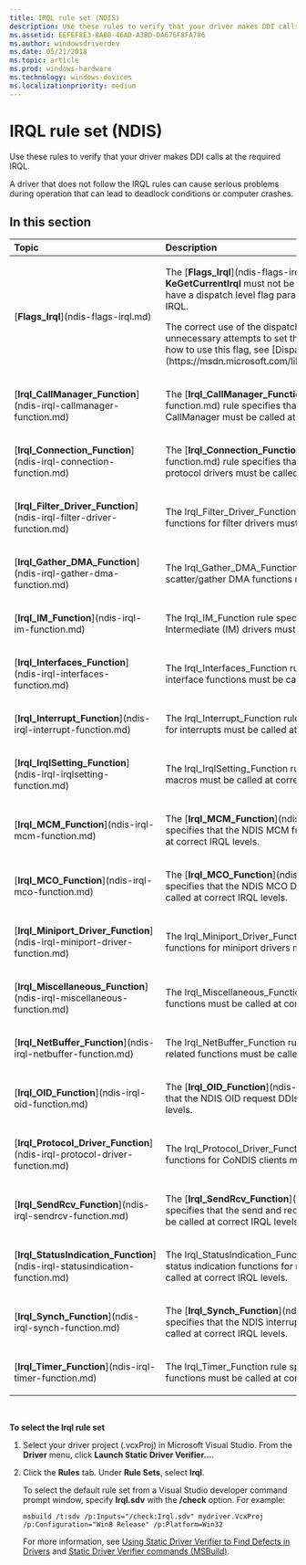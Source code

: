```yaml
---
title: IRQL rule set (NDIS)
description: Use these rules to verify that your driver makes DDI calls at the required IRQL.A driver that does not follow the IRQL rules can cause serious problems during operation that can lead to deadlock conditions or computer crashes.
ms.assetid: EEFEF8E3-8AB8-46AD-A3BD-DA676F8FA786
ms.author: windowsdriverdev
ms.date: 05/21/2018
ms.topic: article
ms.prod: windows-hardware
ms.technology: windows-devices
ms.localizationpriority: medium
---
```


# IRQL rule set (NDIS)


Use these rules to verify that your driver makes DDI calls at the required IRQL.

A driver that does not follow the IRQL rules can cause serious problems during operation that can lead to deadlock conditions or computer crashes.

## In this section


<table>
<colgroup>
<col width="50%" />
<col width="50%" />
</colgroup>
<thead>
<tr class="header">
<th align="left">Topic</th>
<th align="left">Description</th>
</tr>
</thead>
<tbody>
<tr class="odd">
<td align="left"><p>[<strong>Flags_Irql</strong>](ndis-flags-irql.md)</p></td>
<td align="left"><p>The [<strong>Flags_Irql</strong>](ndis-flags-irql.md) rule specifies that <strong>KeGetCurrentIrql</strong> must not be called within callback functions that have a dispatch level flag parameter that indicates the current IRQL.</p>
<p>The correct use of the dispatch level flag can help you avoid unnecessary attempts to set the IRQL. For more information about how to use this flag, see [Dispatch IRQL Tracking](https://msdn.microsoft.com/library/windows/hardware/ff546448).</p></td>
</tr>
<tr class="even">
<td align="left"><p>[<strong>Irql_CallManager_Function</strong>](ndis-irql-callmanager-function.md)</p></td>
<td align="left"><p>The [<strong>Irql_CallManager_Function</strong>](ndis-irql-callmanager-function.md) rule specifies that the NDIS functions for the NDIS CallManager must be called at correct IRQL levels.</p></td>
</tr>
<tr class="odd">
<td align="left"><p>[<strong>Irql_Connection_Function</strong>](ndis-irql-connection-function.md)</p></td>
<td align="left"><p>The [<strong>Irql_Connection_Function</strong>](ndis-irql-connection-function.md) rule specifies that the NDIS connection functions for protocol drivers must be called at correct IRQL levels.</p></td>
</tr>
<tr class="even">
<td align="left"><p>[<strong>Irql_Filter_Driver_Function</strong>](ndis-irql-filter-driver-function.md)</p></td>
<td align="left"><p>The Irql_Filter_Driver_Function rule specifies that the NDIS functions for filter drivers must be called at correct IRQL levels.</p></td>
</tr>
<tr class="odd">
<td align="left"><p>[<strong>Irql_Gather_DMA_Function</strong>](ndis-irql-gather-dma-function.md)</p></td>
<td align="left"><p>The Irql_Gather_DMA_Function rule specifies that the NDIS scatter/gather DMA functions must be called at correct IRQL levels.</p></td>
</tr>
<tr class="even">
<td align="left"><p>[<strong>Irql_IM_Function</strong>](ndis-irql-im-function.md)</p></td>
<td align="left"><p>The Irql_IM_Function rule specifies that the NDIS functions for Intermediate (IM) drivers must be called at correct IRQL levels.</p></td>
</tr>
<tr class="odd">
<td align="left"><p>[<strong>Irql_Interfaces_Function</strong>](ndis-irql-interfaces-function.md)</p></td>
<td align="left"><p>The Irql_Interfaces_Function rule specifies that the NDIS network interface functions must be called at correct IRQL levels.</p></td>
</tr>
<tr class="even">
<td align="left"><p>[<strong>Irql_Interrupt_Function</strong>](ndis-irql-interrupt-function.md)</p></td>
<td align="left"><p>The Irql_Interrupt_Function rule specifies that the NDIS functions for interrupts must be called at correct IRQL levels.</p></td>
</tr>
<tr class="odd">
<td align="left"><p>[<strong>Irql_IrqlSetting_Function</strong>](ndis-irql-irqlsetting-function.md)</p></td>
<td align="left"><p>The Irql_IrqlSetting_Function rule specifies that the NDIS interrupt macros must be called at correct IRQL levels.</p></td>
</tr>
<tr class="even">
<td align="left"><p>[<strong>Irql_MCM_Function</strong>](ndis-irql-mcm-function.md)</p></td>
<td align="left"><p>The [<strong>Irql_MCM_Function</strong>](ndis-irql-mcm-function.md) rule specifies that the NDIS MCM functions for drivers must be called at correct IRQL levels.</p></td>
</tr>
<tr class="odd">
<td align="left"><p>[<strong>Irql_MCO_Function</strong>](ndis-irql-mco-function.md)</p></td>
<td align="left"><p>The [<strong>Irql_MCO_Function</strong>](ndis-irql-mco-function.md) rule specifies that the NDIS MCO DDIs for miniport drivers must be called at correct IRQL levels.</p></td>
</tr>
<tr class="even">
<td align="left"><p>[<strong>Irql_Miniport_Driver_Function</strong>](ndis-irql-miniport-driver-function.md)</p></td>
<td align="left"><p>The Irql_Miniport_Driver_Function rule specifies that the NDIS functions for miniport drivers must be called at correct IRQL levels.</p></td>
</tr>
<tr class="odd">
<td align="left"><p>[<strong>Irql_Miscellaneous_Function</strong>](ndis-irql-miscellaneous-function.md)</p></td>
<td align="left"><p>The Irql_Miscellaneous_Function rule specifies that the NDIS functions must be called at correct IRQL levels.</p></td>
</tr>
<tr class="even">
<td align="left"><p>[<strong>Irql_NetBuffer_Function</strong>](ndis-irql-netbuffer-function.md)</p></td>
<td align="left"><p>The Irql_NetBuffer_Function rule specifies that the NET_BUFFER-related functions must be called at correct IRQL levels.</p></td>
</tr>
<tr class="odd">
<td align="left"><p>[<strong>Irql_OID_Function</strong>](ndis-irql-oid-function.md)</p></td>
<td align="left"><p>The [<strong>Irql_OID_Function</strong>](ndis-irql-oid-function.md) rule specifies that the NDIS OID request DDIs must be called at correct IRQL levels.</p></td>
</tr>
<tr class="even">
<td align="left"><p>[<strong>Irql_Protocol_Driver_Function</strong>](ndis-irql-protocol-driver-function.md)</p></td>
<td align="left"><p>The Irql_Protocol_Driver_Function rule specifies that the NDIS functions for CoNDIS clients must be called at correct IRQL levels.</p></td>
</tr>
<tr class="odd">
<td align="left"><p>[<strong>Irql_SendRcv_Function</strong>](ndis-irql-sendrcv-function.md)</p></td>
<td align="left"><p>The [<strong>Irql_SendRcv_Function</strong>](ndis-irql-sendrcv-function.md) rule specifies that the send and receive functions for NDIS drivers must be called at correct IRQL levels.</p></td>
</tr>
<tr class="even">
<td align="left"><p>[<strong>Irql_StatusIndication_Function</strong>](ndis-irql-statusindication-function.md)</p></td>
<td align="left"><p>The Irql_StatusIndication_Function rule specifies that the NDIS status indication functions for miniport and filter drivers must be called at correct IRQL levels.</p></td>
</tr>
<tr class="odd">
<td align="left"><p>[<strong>Irql_Synch_Function</strong>](ndis-irql-synch-function.md)</p></td>
<td align="left"><p>The [<strong>Irql_Synch_Function</strong>](ndis-irql-synch-function.md) rule specifies that the NDIS interrupt and synchronization DDIs must be called at correct IRQL levels.</p></td>
</tr>
<tr class="even">
<td align="left"><p>[<strong>Irql_Timer_Function</strong>](ndis-irql-timer-function.md)</p></td>
<td align="left"><p>The Irql_Timer_Function rule specifies that the NDIS timer service functions must be called at correct IRQL levels.</p></td>
</tr>
</tbody>
</table>

 

**To select the Irql rule set**

1.  Select your driver project (.vcxProj) in Microsoft Visual Studio. From the **Driver** menu, click **Launch Static Driver Verifier…**.

2.  Click the **Rules** tab. Under **Rule Sets**, select **Irql**.

    To select the default rule set from a Visual Studio developer command prompt window, specify **Irql.sdv** with the **/check** option. For example:

    ```
    msbuild /t:sdv /p:Inputs="/check:Irql.sdv" mydriver.VcxProj /p:Configuration="Win8 Release" /p:Platform=Win32
    ```

    For more information, see [Using Static Driver Verifier to Find Defects in Drivers](https://msdn.microsoft.com/library/windows/hardware/hh454281) and [Static Driver Verifier commands (MSBuild)](https://msdn.microsoft.com/library/windows/hardware/hh466459).

 

 





